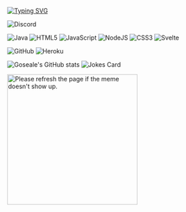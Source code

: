 [![Typing SVG](https://readme-typing-svg.herokuapp.com?color=FF7000&size=30&vCenter=true&width=800&lines=I'm+Goseale+a+Java+developer;I+love+coding+in+my+freetime;I've+made+a+discord+bot%3A+GosealeBot;Do+you+like+my+bio+%3AV%3F)](https://git.io/typing-svg)

![Discord](https://img.shields.io/badge/%3CGoseale%236992%3E-%237289DA.svg?style=for-the-badge&logo=discord&logoColor=white)

![Java](https://img.shields.io/badge/java-%23ED8B00.svg?style=for-the-badge&logo=java&logoColor=white)
![HTML5](https://img.shields.io/badge/html5-%23E34F26.svg?style=for-the-badge&logo=html5&logoColor=white)
![JavaScript](https://img.shields.io/badge/javascript-%23323330.svg?style=for-the-badge&logo=javascript&logoColor=%23F7DF1E)
![NodeJS](https://img.shields.io/badge/node.js-6DA55F?style=for-the-badge&logo=node.js&logoColor=white)
![CSS3](https://img.shields.io/badge/css3-%231572B6.svg?style=for-the-badge&logo=css3&logoColor=white)
![Svelte](https://img.shields.io/badge/svelte-%23f1413d.svg?style=for-the-badge&logo=svelte&logoColor=white)

![GitHub](https://img.shields.io/badge/github-%23121011.svg?style=for-the-badge&logo=github&logoColor=white)
![Heroku](https://img.shields.io/badge/heroku-%23430098.svg?style=for-the-badge&logo=heroku&logoColor=white)

![Goseale's GitHub stats](https://github-readme-stats.vercel.app/api?username=Goseale&bg_color=30,e96443,904e95&title_color=fff&text_color=fff&include_all_commits=true&count_private=true)
![Jokes Card](https://readme-jokes.vercel.app/api)



<img src='https://random-memer.herokuapp.com/' title="Meme" alt="Please refresh the page if the meme doesn't show up." width="300">

<!---
https://github.com/Ileriayo/markdown-badges
-->
